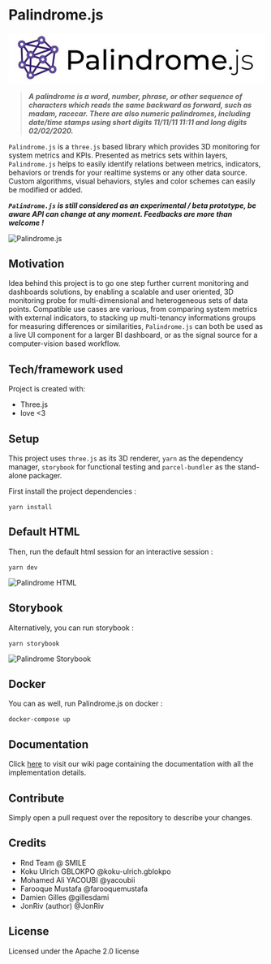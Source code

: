 # Palindrome.js

![Palindrome.js](dev/assets/img/Palindrome.js-logo-and-title.jpg "Palindrome.js")
> ***A palindrome is a word, number, phrase, or other sequence of characters which reads the same backward as forward,
such as madam, racecar. There are also numeric palindromes, including date/time stamps using short digits 11/11/11 11:11
and long digits 02/02/2020.***

```Palindrome.js``` is a ```three.js``` based library which provides 3D monitoring for system metrics and KPIs.
Presented as metrics sets within layers, ```Palindrome.js``` helps to easily identify relations between metrics,
indicators, behaviors or trends for your realtime systems or any other data source. Custom algorithms, visual behaviors,
styles and color schemes can easily be modified or added.

_**```Palindrome.js``` is still considered as an experimental / beta prototype, be aware API can change at any moment.
Feedbacks are more than welcome !**_

<p float="left">
<img alt="Palindrome.js" desc="Palindrome.js" title="Palindrome.js" src="dev/assets/img/palindromeExamplesV1.png" width="93%" >
</p>

## Motivation

Idea behind this project is to go one step further current monitoring and dashboards solutions, by enabling a scalable
and user oriented, 3D monitoring probe for multi-dimensional and heterogeneous sets of data points. Compatible use cases
are various, from comparing system metrics with external indicators, to stacking up multi-tenancy informations groups
for measuring differences or similarities, ```Palindrome.js``` can both be used as a live UI component for a larger BI
dashboard, or as the signal source for a computer-vision based workflow.

## Tech/framework used

Project is created with:

* Three.js
* love <3

## Setup

This project uses ```three.js``` as its 3D renderer, ```yarn``` as the dependency manager, ```storybook``` for
functional testing and ```parcel-bundler``` as the stand-alone packager.

First install the project dependencies :

```
yarn install
```

## Default HTML

Then, run the default html session for an interactive session :

```
yarn dev
```

<img alt="Palindrome HTML" desc="Palindrome HTML" title="Palindrome HTML" src="dev/assets/img/devEnv.png" width="93%">

## Storybook

Alternatively, you can run storybook :

```
yarn storybook
```

<img alt="Palindrome Storybook" desc="Palindrome Storybook" title="Palindrome Storybook" src="dev/assets/img/storybookPalindrome.png" width="93%">

## Docker

You can as well, run Palindrome.js on docker :

```
docker-compose up
```

## Documentation

Click [here](../../wikis/home) to visit our wiki page containing the documentation with all the implementation details.

## Contribute

Simply open a pull request over the repository to describe your changes.

## Credits

- Rnd Team @ SMILE
- Koku Ulrich GBLOKPO @koku-ulrich.gblokpo
- Mohamed Ali YACOUBI @yacoubii
- Farooque Mustafa @farooquemustafa
- Damien Gilles @gillesdami
- JonRiv (author) @JonRiv

## License

Licensed under the Apache 2.0 license
